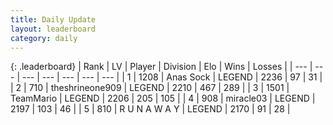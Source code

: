 ```yaml
---
title: Daily Update
layout: leaderboard
category: daily
---
```


{: .leaderboard}
| Rank | LV | Player | Division | Elo | Wins | Losses |
| --- | --- | --- | --- | --- | --- | --- |
| <span data-change="2">1</span> | 1208 | <span title="ID: 203132">Anas Sock</span> | LEGEND | <span data-change="35">2236</span> | <span data-change="14">97</span> | <span data-change="4">31</span> |
| <span data-change="2">2</span> | 710 | <span title="ID: 562775">theshrineone909</span> | LEGEND | <span data-change="21">2210</span> | <span data-change="27">467</span> | <span data-change="13">289</span> |
| <span data-change="-1">3</span> | 1501 | <span title="ID: 164871">TeamMario</span> | LEGEND | <span data-change="-7">2206</span> | <span data-change="15">205</span> | <span data-change="9">105</span> |
| <span data-change="3">4</span> | 908 | <span title="ID: 416373">miracle03</span> | LEGEND | <span data-change="19">2197</span> | <span data-change="14">103</span> | <span data-change="5">46</span> |
| <span data-change="0">5</span> | 810 | <span title="ID: 66144">R U N A W A Y</span> | LEGEND | <span data-change="-16">2170</span> | <span data-change="0">91</span> | <span data-change="2">28</span> |